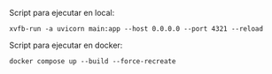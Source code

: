 Script para ejecutar en local:
```
xvfb-run -a uvicorn main:app --host 0.0.0.0 --port 4321 --reload
```

Script para ejecutar en docker:
```
docker compose up --build --force-recreate
```
